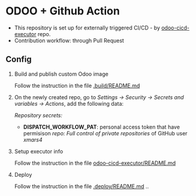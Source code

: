 
# ODOO + Github Action

- This repository is set up for  externally triggered CI/CD - by [odoo-cicd-executor](https://github.com/xmars4/odoo-cicd-executor) repo.
- Contribution workflow: through Pull Request

## Config

1. Build and publish custom Odoo image

    Follow the instruction in the file [.build/README.md](.build/README.md)

1. On the newly created repo, go to *Settings -> Security -> Secrets and variables -> Actions*, add the following data:

    *Repository secrets:*
     - **DISPATCH_WORKFLOW_PAT**: personal access token that have permisison *repo: Full control of private repositories* of GitHub user *xmars4*

1. Setup executor info

    Follow the instruction in the file [odoo-cicd-executor/README.md](https://github.com/xmars4/odoo-cicd-executor/blob/production/README.md)

1. Deploy

    Follow the instruction in the file [.deploy/README.md](.deploy/README.md)
..
